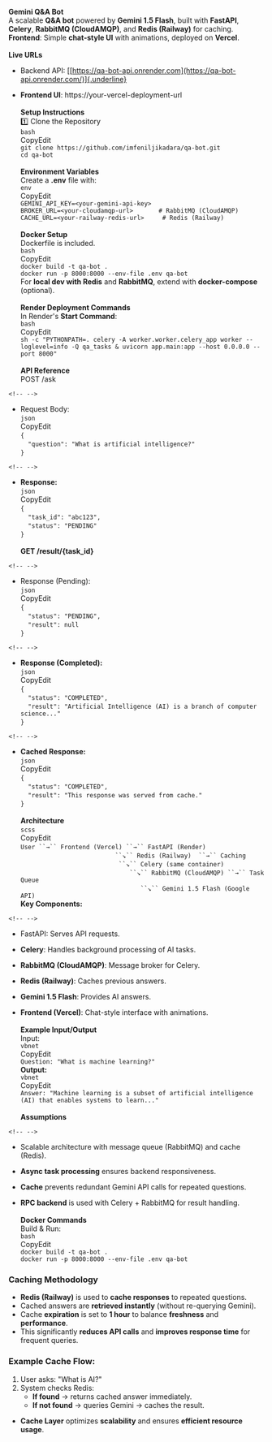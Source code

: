 **Gemini Q&A Bot**\
A scalable **Q&A bot** powered by **Gemini 1.5 Flash**, built with
**FastAPI**, **Celery**, **RabbitMQ (CloudAMQP)**, and **Redis
(Railway)** for caching.\
**Frontend**: Simple **chat-style UI** with animations, deployed on
**Vercel**.\
\
**Live URLs**

-   Backend API:
    [[https://qa-bot-api.onrender.com](https://qa-bot-api.onrender.com/)]{.underline}

-   **Frontend UI**: https://your-vercel-deployment-url\
    \
    **Setup Instructions**\
    1️⃣ Clone the Repository\
    `bash`\
    CopyEdit\
    `git clone https://github.com/imfeniljikadara/qa-bot.git`\
    `cd qa-bot`\
    \
    **Environment Variables**\
    Create a **.env** file with:\
    `env`\
    CopyEdit\
    `GEMINI_API_KEY=<your-gemini-api-key>`\
    `BROKER_URL=<your-cloudamqp-url>       # RabbitMQ (CloudAMQP)`\
    `CACHE_URL=<your-railway-redis-url>     # Redis (Railway)`\
    \
    **Docker Setup**\
    Dockerfile is included.\
    `bash`\
    CopyEdit\
    `docker build -t qa-bot .`\
    `docker run -p 8000:8000 --env-file .env qa-bot`\
    For **local dev with Redis** and **RabbitMQ**, extend with
    **docker-compose** (optional).\
    \
    **Render Deployment Commands**\
    In Render's **Start Command**:\
    `bash`\
    CopyEdit\
    `sh -c "PYTHONPATH=. celery -A worker.worker.celery_app worker --loglevel=info -Q qa_tasks & uvicorn app.main:app --host 0.0.0.0 --port 8000"`\
    \
    **API Reference**\
    POST /ask

```{=html}
<!-- -->
```
-   Request Body:\
    `json`\
    CopyEdit\
    `{`\
    `  "question": "What is artificial intelligence?"`\
    `}`

```{=html}
<!-- -->
```
-   **Response:**\
    `json`\
    CopyEdit\
    `{`\
    `  "task_id": "abc123",`\
    `  "status": "PENDING"`\
    `}`\
    \
    **GET /result/{task_id}**

```{=html}
<!-- -->
```
-   Response (Pending):\
    `json`\
    CopyEdit\
    `{`\
    `  "status": "PENDING",`\
    `  "result": null`\
    `}`

```{=html}
<!-- -->
```
-   **Response (Completed):**\
    `json`\
    CopyEdit\
    `{`\
    `  "status": "COMPLETED",`\
    `  "result": "Artificial Intelligence (AI) is a branch of computer science..."`\
    `}`

```{=html}
<!-- -->
```
-   **Cached Response:**\
    `json`\
    CopyEdit\
    `{`\
    `  "status": "COMPLETED",`\
    `  "result": "This response was served from cache."`\
    `}`\
    \
    **Architecture**\
    `scss`\
    CopyEdit\
    `User ``→`` Frontend (Vercel) ``→`` FastAPI (Render)`\
    `                          ``↘`` Redis (Railway)  ``→`` Caching`\
    `                           ``↘`` Celery (same container)`\
    `                              ``↘`` RabbitMQ (CloudAMQP) ``→`` Task Queue`\
    `                                 ``↘`` Gemini 1.5 Flash (Google API)`\
    **Key Components:**

```{=html}
<!-- -->
```
-   FastAPI: Serves API requests.

-   **Celery**: Handles background processing of AI tasks.

-   **RabbitMQ (CloudAMQP)**: Message broker for Celery.

-   **Redis (Railway)**: Caches previous answers.

-   **Gemini 1.5 Flash**: Provides AI answers.

-   **Frontend (Vercel)**: Chat-style interface with animations.\
    \
    **Example Input/Output**\
    Input:\
    `vbnet`\
    CopyEdit\
    `Question: "What is machine learning?"`\
    **Output:**\
    `vbnet`\
    CopyEdit\
    `Answer: "Machine learning is a subset of artificial intelligence (AI) that enables systems to learn..."`\
    \
    **Assumptions**

```{=html}
<!-- -->
```
-   Scalable architecture with message queue (RabbitMQ) and cache
    (Redis).

-   **Async task processing** ensures backend responsiveness.

-   **Cache** prevents redundant Gemini API calls for repeated
    questions.

-   **RPC backend** is used with Celery + RabbitMQ for result handling.\
    \
    **Docker Commands**\
    Build & Run:\
    `bash`\
    CopyEdit\
    `docker build -t qa-bot .`\
    `docker run -p 8000:8000 --env-file .env qa-bot`

### Caching Methodology

- **Redis (Railway)** is used to **cache responses** to repeated questions.
- Cached answers are **retrieved instantly** (without re-querying Gemini).
- Cache **expiration** is set to **1 hour** to balance **freshness** and **performance**.
- This significantly **reduces API calls** and **improves response time** for frequent queries.

### Example Cache Flow:

1. User asks: "What is AI?"
2. System checks Redis:
   - **If found** → returns cached answer immediately.
   - **If not found** → queries Gemini → caches the result.

- **Cache Layer** optimizes **scalability** and ensures **efficient resource usage**.
